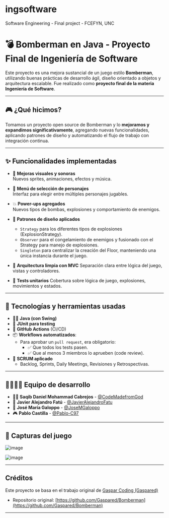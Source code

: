 # ingsoftware
Software Engineering - Final project - FCEFYN, UNC

# 💣 Bomberman en Java - Proyecto Final de Ingeniería de Software

Este proyecto es una mejora sustancial de un juego estilo **Bomberman**, utilizando buenas prácticas de desarrollo ágil, diseño orientado a objetos y arquitectura escalable. Fue realizado como **proyecto final de la materia Ingeniería de Software**.

---

## 🎮 ¿Qué hicimos?

Tomamos un proyecto open source de Bomberman y lo **mejoramos y expandimos significativamente**, agregando nuevas funcionalidades, aplicando patrones de diseño y automatizando el flujo de trabajo con integración continua.

---

## ✨ Funcionalidades implementadas

- 🎨 **Mejoras visuales y sonoras**  
  Nuevos sprites, animaciones, efectos y música.

- 👥 **Menú de selección de personajes**  
  Interfaz para elegir entre múltiples personajes jugables.

- 💥 **Power-ups agregados**  
  Nuevos tipos de bombas, explosiones y comportamiento de enemigos.

- 🧠 **Patrones de diseño aplicados**
    - `Strategy` para los diferentes tipos de explosiones (ExplosionStrategy).
    - `Observer` para el congelamiento de enemigos y fusionado con el Strategy para manejo de explosiones.
    - `Singleton` para centralizar la creación del Floor, manteniendo una única instancia durante el juego.

- 🧱 **Arquitectura limpia con MVC**
  Separación clara entre lógica del juego, vistas y controladores.

- 🧪 **Tests unitarios**
  Cobertura sobre lógica de juego, explosiones, movimientos y estados.

---

## 🧰 Tecnologías y herramientas usadas

- 🧑‍💻 **Java (con Swing)**
- 🧪 **JUnit para testing**
- 🔄 **GitHub Actions** (CI/CD)
- 📦 **Workflows automatizados**:
    - Para aprobar un `pull request`, era obligatorio:
        - ✅ Que todos los tests pasen.
        - ✅ Que al menos 3 miembros lo aprueben (code review).
- 🧭 **SCRUM aplicado**
    - Backlog, Sprints, Daily Meetings, Revisiones y Retrospectivas.

---

## 👨‍👩‍👧‍👦 Equipo de desarrollo

- 👨‍💻 **Saqib Daniel Mohammad Cabrejos** - [@CodeMadefromGod](https://github.com/CodeMadefromGod)
- 🧠 **Javier Alejandro Fatú** - [@JavierAlejandroFatu](https://github.com/JavierAlejandroFatu)
- 🔧 **José María Galoppo** - [@JoseMGaloppo](https://github.com/JoseMGaloppo)
- 🎮 **Pablo Castilla** - [@Pablo-C97](https://github.com/Pablo-C97)

---

## 📸 Capturas del juego

![image](https://github.com/user-attachments/assets/bc41e3c7-9182-476c-8dce-fb9aa681e3bd)


![image](https://github.com/user-attachments/assets/c93ade84-a43a-4fb6-95da-d7033875fdab)



---

## Créditos

Este proyecto se basa en el trabajo original de [Gaspar Coding (Gaspared)](https://www.youtube.com/user/CbX397)

- Repositorio original: [https://github.com/Gaspared/Bomberman](https://github.com/Gaspared/Bomberman)

---

